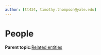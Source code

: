 ```yaml
---
author: [tt434, timothy.thompson@yale.edu]
---
```


# People

**Parent topic:**[Related entities](../tasks/related_entities.md)

